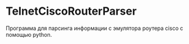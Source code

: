 # TelnetCiscoRouterParser
Программа для парсинга информации с эмулятора роутера cisco с помощью python.
